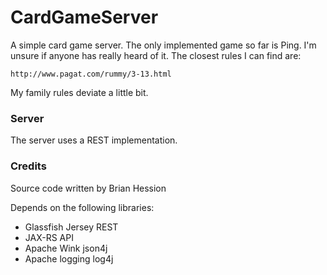 # CardGameServer

A simple card game server. The only implemented game so far is Ping. 
I'm unsure if anyone has really heard of it. The closest rules I can 
find are: 

    http://www.pagat.com/rummy/3-13.html

My family rules deviate a little bit.

### Server

The server uses a REST implementation.

### Credits

Source code written by Brian Hession

Depends on the following libraries:

* Glassfish Jersey REST
* JAX-RS API
* Apache Wink json4j
* Apache logging log4j

